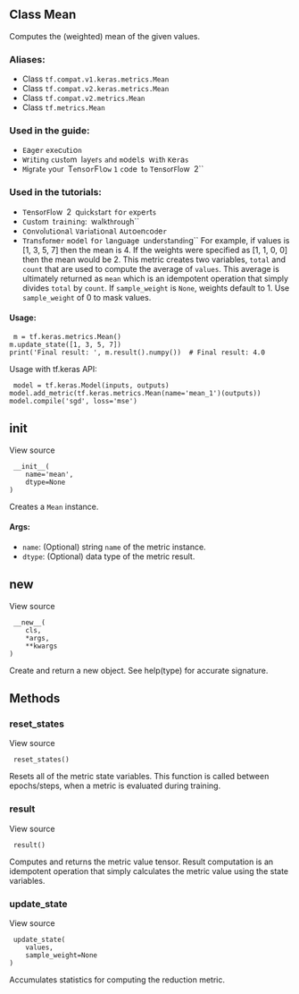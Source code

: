## Class Mean
Computes the (weighted) mean of the given values.
### Aliases:
- Class `tf.compat.v1.keras.metrics.Mean`
- Class `tf.compat.v2.keras.metrics.Mean`
- Class `tf.compat.v2.metrics.Mean`
- Class `tf.metrics.Mean`
### Used in the guide:
- ``E``a``g``e``r`` ``e``x``e``c``u``t``i``o``n``
- ``W``r``i``t``i``n``g`` ``c``u``s``t``o``m`` ``l``a``y``e``r``s`` ``a``n``d`` ``m``o``d``e``l``s`` ``w``i``t``h`` ``K``e``r``a``s``
- ``M``i``g``r``a``t``e`` ``y``o``u``r`` ``T``e``n``s``o``r``F``l``o``w`` ``1`` ``c``o``d``e`` ``t``o`` ``T``e``n``s``o``r``F``l``o``w`` ``2``
### Used in the tutorials:
- ``T``e``n``s``o``r``F``l``o``w`` ``2`` ``q``u``i``c``k``s``t``a``r``t`` ``f``o``r`` ``e``x``p``e``r``t``s``
- ``C``u``s``t``o``m`` ``t``r``a``i``n``i``n``g``:`` ``w``a``l``k``t``h``r``o``u``g``h``
- ``C``o``n``v``o``l``u``t``i``o``n``a``l`` ``V``a``r``i``a``t``i``o``n``a``l`` ``A``u``t``o``e``n``c``o``d``e``r``
- ``T``r``a``n``s``f``o``r``m``e``r`` ``m``o``d``e``l`` ``f``o``r`` ``l``a``n``g``u``a``g``e`` ``u``n``d``e``r``s``t``a``n``d``i``n``g``
For example, if values is [1, 3, 5, 7] then the mean is 4. If the weights were specified as [1, 1, 0, 0] then the mean would be 2.
This metric creates two variables, `total` and `count` that are used to compute the average of `values`. This average is ultimately returned as `mean` which is an idempotent operation that simply divides `total` by `count`.
If `sample_weight` is `None`, weights default to 1. Use `sample_weight` of 0 to mask values.
#### Usage:

```
 m = tf.keras.metrics.Mean()
m.update_state([1, 3, 5, 7])
print('Final result: ', m.result().numpy())  # Final result: 4.0
```
Usage with tf.keras API:

```
 model = tf.keras.Model(inputs, outputs)
model.add_metric(tf.keras.metrics.Mean(name='mean_1')(outputs))
model.compile('sgd', loss='mse')
```
## __init__
View source

```
 __init__(
    name='mean',
    dtype=None
)
```
Creates a `Mean` instance.
#### Args:
- `name`: (Optional) string `name` of the metric instance.
- `dtype`: (Optional) data type of the metric result.
## __new__
View source

```
 __new__(
    cls,
    *args,
    **kwargs
)
```
Create and return a new object. See help(type) for accurate signature.
## Methods
### reset_states
View source

```
 reset_states()
```
Resets all of the metric state variables.
This function is called between epochs/steps, when a metric is evaluated during training.
### result
View source

```
 result()
```
Computes and returns the metric value tensor.
Result computation is an idempotent operation that simply calculates the metric value using the state variables.
### update_state
View source

```
 update_state(
    values,
    sample_weight=None
)
```
Accumulates statistics for computing the reduction metric.
